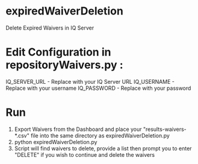 # expiredWaiverDeletion
Delete Expired Waivers in IQ Server

# Edit Configuration in repositoryWaivers.py :
IQ_SERVER_URL - Replace with your IQ Server URL
IQ_USERNAME - Replace with your username
IQ_PASSWORD - Replace with your password

# Run
1. Export Waivers from the Dashboard and place your "results-waivers-*.csv" file into the same directory as expiredWaiverDeletion.py
2. python expiredWaiverDeletion.py
3. Script will find waivers to delete, provide a list then prompt you to enter "DELETE" if you wish to continue and delete the waivers



